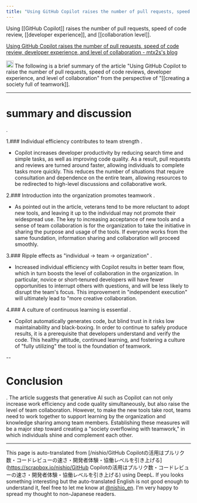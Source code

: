 ```yaml
---
title: "Using GitHub Copilot raises the number of pull requests, speed of code review, developer experience, and level of collaboration."
---
```


Using [[GitHub Copilot]] raises the number of pull requests, speed of code review, [[developer experience]], and [[collaboration level]].

[Using GitHub Copilot raises the number of pull requests, speed of code review, developer experience, and level of collaboration - mtx2s's blog](https://mtx2s.hatenablog.com/entry/2025/02/17/212153)

<img src='https://scrapbox.io/api/pages/nishio-en/o1 Pro/icon' alt='o1 Pro.icon' height="19.5"/>
The following is a brief summary of the article "Using GitHub Copilot to raise the number of pull requests, speed of code reviews, developer experience, and level of collaboration" from the perspective of "[[creating a society full of teamwork]].

---

# summary and discussion
.

1.### Individual efficiency contributes to team strength
.
- Copilot increases developer productivity by reducing search time and simple tasks, as well as improving code quality. As a result, pull requests and reviews are turned around faster, allowing individuals to complete tasks more quickly. This reduces the number of situations that require consultation and dependence on the entire team, allowing resources to be redirected to high-level discussions and collaborative work.

2.### Introduction into the organization promotes teamwork
.
- As pointed out in the article, veterans tend to be more reluctant to adopt new tools, and leaving it up to the individual may not promote their widespread use. The key to increasing acceptance of new tools and a sense of team collaboration is for the organization to take the initiative in sharing the purpose and usage of the tools. If everyone works from the same foundation, information sharing and collaboration will proceed smoothly.

3.### Ripple effects as "individual -> team -> organization"
.
- Increased individual efficiency with Copilot results in better team flow, which in turn boosts the level of collaboration in the organization. In particular, novice or short-tenured developers will have fewer opportunities to interrupt others with questions, and will be less likely to disrupt the team's focus. This improvement in "independent execution" will ultimately lead to "more creative collaboration.

4.### A culture of continuous learning is essential
.
- Copilot automatically generates code, but blind trust in it risks low maintainability and black-boxing. In order to continue to safely produce results, it is a prerequisite that developers understand and verify the code. This healthy attitude, continued learning, and fostering a culture of "fully utilizing" the tool is the foundation of teamwork.

--

# Conclusion
.
The article suggests that generative AI such as Copilot can not only increase work efficiency and code quality simultaneously, but also raise the level of team collaboration. However, to make the new tools take root, teams need to work together to support learning by the organization and knowledge sharing among team members. Establishing these measures will be a major step toward creating a "society overflowing with teamwork," in which individuals shine and complement each other.

---
This page is auto-translated from [/nishio/GitHub Copilotの活用はプルリク数・コードレビューの速さ・開発者体験・協働レベルを引き上げる](https://scrapbox.io/nishio/GitHub Copilotの活用はプルリク数・コードレビューの速さ・開発者体験・協働レベルを引き上げる) using DeepL. If you looks something interesting but the auto-translated English is not good enough to understand it, feel free to let me know at [@nishio_en](https://twitter.com/nishio_en). I'm very happy to spread my thought to non-Japanese readers.